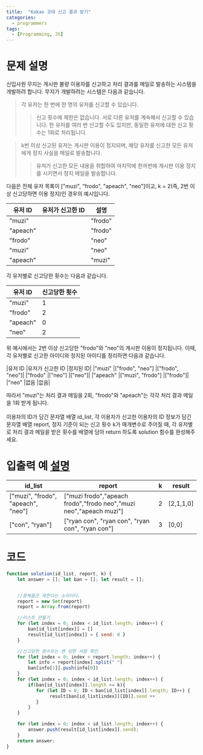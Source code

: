 ```yaml
---
title:  "Kakao 코테 신고 결과 받기"
categories:
  - programmers
tags:
  - [Programming, JS]
---
```

# 문제 설명
신입사원 무지는 게시판 불량 이용자를 신고하고 처리 결과를 메일로 발송하는 시스템을 개발하려 합니다. 무지가 개발하려는 시스템은 다음과 같습니다.
> 각 유저는 한 번에 한 명의 유저를 신고할 수 있습니다.
>> 신고 횟수에 제한은 없습니다. 서로 다른 유저를 계속해서 신고할 수 있습니다.
>> 한 유저를 여러 번 신고할 수도 있지만, 동일한 유저에 대한 신고 횟수는 1회로 처리됩니다.

> k번 이상 신고된 유저는 게시판 이용이 정지되며, 해당 유저를 신고한 모든 유저에게 정지 사실을 메일로 발송합니다.
>> 유저가 신고한 모든 내용을 취합하여 마지막에 한꺼번에 게시판 이용 정지를 시키면서 정지 메일을 발송합니다.

다음은 전체 유저 목록이 ["muzi", "frodo", "apeach", "neo"]이고, k = 2(즉, 2번 이상 신고당하면 이용 정지)인 경우의 예시입니다.

|유저 ID	|유저가 신고한 ID|	설명|
|----------|--------------|-------|
|"muzi"|	|"frodo"|	"muzi"가 "frodo"를 신고했습니다.|
|"apeach"|	|"frodo"	|"apeach"가 "frodo"를 신고했습니다.|
|"frodo"|	|"neo"	|"frodo"가 "neo"를 신고했습니다.|
|"muzi"|	|"neo"	|"muzi"가 "neo"를 신고했습니다.|
|"apeach"|	|"muzi"	|"apeach"가 "muzi"를 신고했습니다.|

각 유저별로 신고당한 횟수는 다음과 같습니다.

|유저 ID	|신고당한 횟수|
|-------|---------|
|"muzi"	|1|
|"frodo"	|2|
|"apeach"	|0|
|"neo"	|2|

위 예시에서는 2번 이상 신고당한 "frodo"와 "neo"의 게시판 이용이 정지됩니다. 이때, 각 유저별로 신고한 아이디와 정지된 아이디를 정리하면 다음과 같습니다.

|유저 ID	|유저가 신고한 ID	|정지된 ID|
|"muzi"	|["frodo", "neo"]	|["frodo", "neo"]|
|"frodo"	|["neo"]	|["neo"]|
|"apeach"	|["muzi", "frodo"]	|["frodo"]|
|"neo"	|없음	|없음|

따라서 "muzi"는 처리 결과 메일을 2회, "frodo"와 "apeach"는 각각 처리 결과 메일을 1회 받게 됩니다.<br>
<br>
이용자의 ID가 담긴 문자열 배열 id_list, 각 이용자가 신고한 이용자의 ID 정보가 담긴 문자열 배열 report, 정지 기준이 되는 신고 횟수 k가 매개변수로 주어질 때, 각 유저별로 처리 결과 메일을 받은 횟수를 배열에 담아 return 하도록 solution 함수를 완성해주세요.

# 입출력 예  [설명]("https://programmers.co.kr/learn/courses/30/lessons/92334")

|id_list	|report|	k	|result|
|-----------|-----|-------|------|
|["muzi", "frodo", "apeach", "neo"]	|["muzi frodo","apeach frodo","frodo neo","muzi neo","apeach muzi"]	|2	|[2,1,1,0]|
|["con", "ryan"]	|["ryan con", "ryan con", "ryan con", "ryan con"]	|3|	[0,0]|

# 코드

```js
function solution(id_list, report, k) {
    let answer = []; let ban = []; let result = [];


    //중복들은 제한다는 소리이다.
    report = new Set(report)
    report = Array.from(report)

    //리스트 만들기
    for (let index = 0; index < id_list.length; index++) {
        ban[id_list[index]] = []
        result[id_list[index]] = { send: 0 }
    }

    //신고당한 횟수또는 밴 당한 사람 확인
    for (let index = 0; index < report.length; index++) {
        let info = report[index].split(" ")
        ban[info[1]].push(info[0])
    }
    for (let index = 0; index < id_list.length; index++) {
        if(ban[id_list[index]].length >= k){
           for (let ID = 0; ID < ban[id_list[index]].length; ID++) {
                result[ban[id_list[index]][ID]].send ++
           }
        }
    }

    for (let index = 0; index < id_list.length; index++) {
        answer.push(result[id_list[index]].send);
    }
    return answer;
}
```